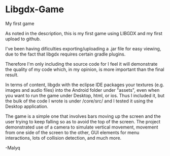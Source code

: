 # Libgdx-Game
My first game

As noted in the description, this is my first game using LIBGDX and my first upload to github.

I've been having dificulties exporting/uploading a .jar file for easy viewing, due to the fact
that libgdx requires certain gradle plugins.

Therefore I'm only including the source code for I feel it will demonstrate the quality of my code 
which, in my opinion, is more important than the final result. 

In terms of content, libgdx with the eclipse IDE packages your textures (e.g. images and audio files)
into the Android folder under "assets", even when you want to run the game under Desktop, html, or ios. 
Thus I included it, but the bulk of the code I wrote is under /core/src/ and I tested it using the Desktop
application.

The game is a simple one that involves bars moving up the screen and the user trying to keep falling so as to 
avoid the top of the screen. The project demonstrated use of a camera to simulate vertical movement, movement from
one side of the screen to the other, GUI elements for menu interactions, lots of collision detection, and much more.



-Malyq
